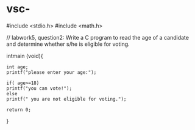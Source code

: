 # vsc- 
#include <stdio.h>
#include <math.h>


// labwork5, question2: Write a C program to read the age of a candidate and determine whether s/he is eligible for voting.

intmain (void){

    int age;
    printf("please enter your age:");
    
    if( age>=18)
    printf("you can vote!");
    else 
    printf(" you are not eligible for voting.");

    return 0; 

}